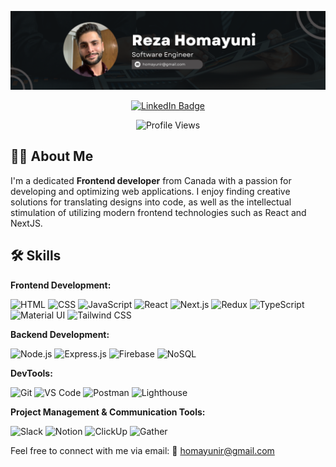 ![Banner](https://raw.githubusercontent.com/Cosmodocus/Cosmodocus/main/Github-Banner.png)

<div id="badges" align="center">
  <a href="https://www.linkedin.com/in/reza-homayuni-0503861b6/">
    <img src="https://img.shields.io/badge/LinkedIn-blue?logo=linkedin&logoColor=white&style=for-the-badge" alt="LinkedIn Badge" />
  </a> 
  <p align="center">
    <img src="https://komarev.com/ghpvc/?username=Cosmodocus" alt="Profile Views" />
  </p>
</div>

## 👨‍💻 About Me

I'm a dedicated **Frontend developer** from Canada with a passion for developing and optimizing web applications. I enjoy finding creative solutions for translating designs into code, as well as the intellectual stimulation of utilizing modern frontend technologies such as React and NextJS.


## 🛠️ Skills


**Frontend Development:**

![HTML](https://img.shields.io/badge/HTML-E34F26?style=for-the-badge&logo=html5&logoColor=FFFFFF) 
![CSS](https://img.shields.io/badge/CSS-1572B6?style=for-the-badge&logo=css3&logoColor=FFFFFF) 
![JavaScript](https://img.shields.io/badge/JavaScript-F7DF1C?style=for-the-badge&logo=javascript&logoColor=000000) 
![React](https://img.shields.io/badge/React-61DAFB?style=for-the-badge&logo=react&logoColor=000000) 
![Next.js](https://img.shields.io/badge/Next.js-000000?style=for-the-badge&logo=next.js&logoColor=FFFFFF) 
![Redux](https://img.shields.io/badge/Redux-764ABC?style=for-the-badge&logo=redux&logoColor=FFFFFF) 
![TypeScript](https://img.shields.io/badge/TypeScript-3178C6?style=for-the-badge&logo=typescript&logoColor=FFFFFF) 
![Material UI](https://img.shields.io/badge/Material%20UI-0081CB?style=for-the-badge&logo=mui&logoColor=FFFFFF) 
![Tailwind CSS](https://img.shields.io/badge/Tailwind%20CSS-06B6D4?style=for-the-badge&logo=tailwindcss&logoColor=FFFFFF)

**Backend Development:**

![Node.js](https://img.shields.io/badge/Node.js-339933?style=for-the-badge&logo=node.js&logoColor=FFFFFF) 
![Express.js](https://img.shields.io/badge/Express.js-000000?style=for-the-badge&logo=express&logoColor=FFFFFF) 
![Firebase](https://img.shields.io/badge/Firebase-FFCA28?style=for-the-badge&logo=firebase&logoColor=000000) 
![NoSQL](https://img.shields.io/badge/NoSQL-4A154B?style=for-the-badge&logo=nosql&logoColor=FFFFFF)

**DevTools:**

![Git](https://img.shields.io/badge/Git-F05032?style=for-the-badge&logo=git&logoColor=FFFFFF) 
![VS Code](https://img.shields.io/badge/VS%20Code-007ACC?style=for-the-badge&logo=visual-studio-code&logoColor=FFFFFF) 
![Postman](https://img.shields.io/badge/Postman-FF6C37?style=for-the-badge&logo=postman&logoColor=FFFFFF) 
![Lighthouse](https://img.shields.io/badge/Lighthouse-F44B3C?style=for-the-badge&logo=lighthouse&logoColor=FFFFFF)

**Project Management & Communication Tools:**

![Slack](https://img.shields.io/badge/Slack-4A154B?style=for-the-badge&logo=slack&logoColor=FFFFFF) 
![Notion](https://img.shields.io/badge/Notion-000000?style=for-the-badge&logo=notion&logoColor=FFFFFF) 
![ClickUp](https://img.shields.io/badge/ClickUp-7F4AB1?style=for-the-badge&logo=clickup&logoColor=FFFFFF) 
![Gather](https://img.shields.io/badge/Gather-7C3AED?style=for-the-badge&logo=gather&logoColor=FFFFFF)

Feel free to connect with me via email: 📧 [homayunir@gmail.com](mailto:homayunir@gmail.com)
